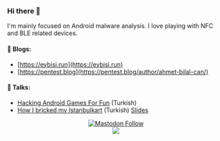 ### Hi there 👋

I'm mainly focused on Android malware analysis. I love playing with NFC and BLE related devices.


#### 📓 Blogs:
- [https://eybisi.run](https://eybisi.run)
- [https://pentest.blog](https://pentest.blog/author/ahmet-bilal-can/)

#### 💬 Talks:
- [Hacking Android Games For Fun](https://www.youtube.com/watch?v=ixRcso3W5EA) (Turkish)
- [How I bricked my Istanbulkart](https://www.twitch.tv/videos/643947384?t=03h03m02s) (Turkish) [Slides](https://github.com/ttmo-O/sunumlar/blob/master/meetup3/howibrickedmyistanbulkart-eybisi.pdf)

<p align="center">
<a rel="me" href="https://infosec.exchange/@eybisi"><img alt="Mastodon Follow" src="https://img.shields.io/mastodon/follow/109364131971140806?domain=https%3A%2F%2Finfosec.exchange"></a></br>
<a href="https://twitter.com/0xabc0"><img src="https://img.shields.io/badge/-@0xabc0-%231DA1F2?style=flat&logo=twitter&logoColor=white"/></a></br>
</p

